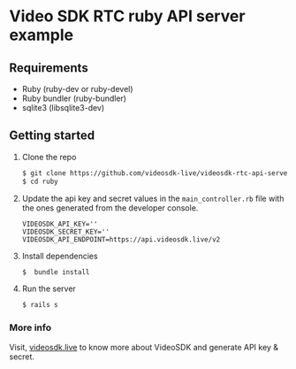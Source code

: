 # Video SDK RTC ruby API server example

## Requirements

- Ruby (ruby-dev or ruby-devel)
- Ruby bundler (ruby-bundler)
- sqlite3 (libsqlite3-dev)

## Getting started

1. Clone the repo

   ```sh
   $ git clone https://github.com/videosdk-live/videosdk-rtc-api-server-examples.git
   $ cd ruby
   ```

2. Update the api key and secret values in the `main_controller.rb` file with the ones generated from the developer console.

   ```
   VIDEOSDK_API_KEY=''
   VIDEOSDK_SECRET_KEY=''
   VIDEOSDK_API_ENDPOINT=https://api.videosdk.live/v2
   ```

3. Install dependencies

   ```sh
   $  bundle install
   ```

4. Run the server

   ```sh
   $ rails s
   ```

### More info

Visit, [videosdk.live](https://www.videosdk.live/) to know more about VideoSDK and generate API key & secret.

